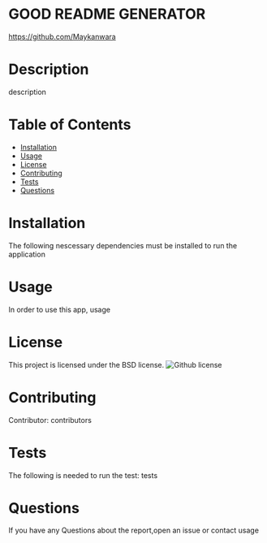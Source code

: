 
# GOOD README GENERATOR
https://github.com/Maykanwara
# Description
description
# Table of Contents
* [Installation](#installation)
* [Usage](#usage)
* [License](#license)
* [Contributing](#contributing)
* [Tests](#tests)
* [Questions](#questions)
# Installation
The following nescessary dependencies must be installed to run the application
# Usage
In order to use this app, usage
# License
This project is licensed under the BSD license. 
![Github license](https://img.shields.io/badge/License-IPL_1.0-blue.svg)
# Contributing
Contributor: contributors
# Tests
The following is needed to run the test: tests
# Questions
If you have any Questions about the report,open an issue or contact usage
